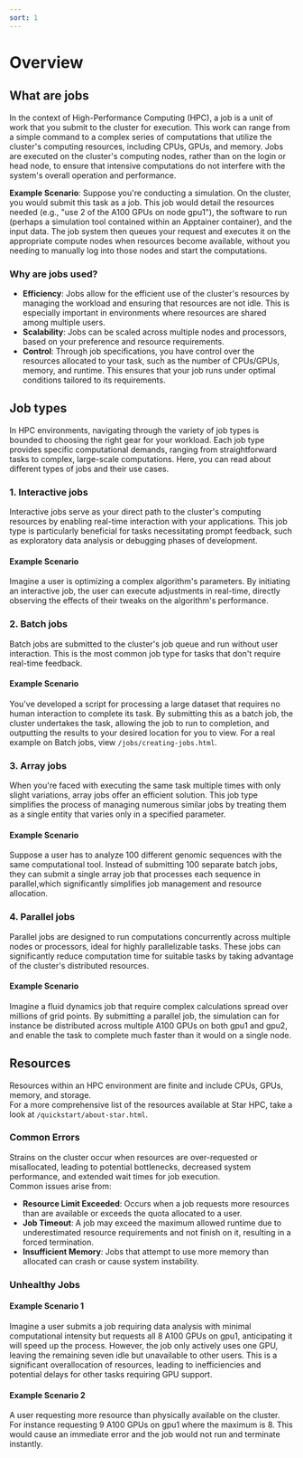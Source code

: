 ```yaml
---
sort: 1
---
```


# Overview

## What are jobs

In the context of High-Performance Computing (HPC), a job is a unit of work that you submit to the cluster for execution. This work can range from a simple command to a complex series of computations that utilize the cluster's computing resources, including CPUs, GPUs, and memory. Jobs are executed on the cluster's computing nodes, rather than on the login or head node, to ensure that intensive computations do not interfere with the system's overall operation and performance.

**Example Scenario**: Suppose you're conducting a simulation. On the cluster, you would submit this task as a job. This job would detail the resources needed (e.g., "use 2 of the A100 GPUs on node gpu1"), the software to run (perhaps a simulation tool contained within an Apptainer container), and the input data. The job system then queues your request and executes it on the appropriate compute nodes when resources become available, without you needing to manually log into those nodes and start the computations.

### Why are jobs used?

* **Efficiency**: Jobs allow for the efficient use of the cluster's resources by managing the workload and ensuring that resources are not idle. This is especially important in environments where resources are shared among multiple users. 
* **Scalability**: Jobs can be scaled across multiple nodes and processors, based on your preference and resource requirements.
* **Control**: Through job specifications, you have control over the resources allocated to your task, such as the number of CPUs/GPUs, memory, and runtime. This ensures that your job runs under optimal conditions tailored to its requirements.

## Job types
In HPC environments, navigating through the variety of job types is bounded to choosing the right gear for your workload. Each job type provides specific computational demands, ranging from straightforward tasks to complex, large-scale computations. Here, you can read about different types of jobs and their use cases.

### 1. Interactive jobs
Interactive jobs serve as your direct path to the cluster's computing resources by enabling real-time interaction with your applications. This job type is particularly beneficial for tasks necessitating prompt feedback, such as exploratory data analysis or debugging phases of development.
#### Example Scenario
Imagine a user is optimizing a complex algorithm's parameters. By initiating an interactive job, the user can execute adjustments in real-time, directly observing the effects of their tweaks on the algorithm's performance.

### 2. Batch jobs
Batch jobs are submitted to the cluster's job queue and run without user interaction. This is the most common job type for tasks that don't require real-time feedback.
#### Example Scenario
You've developed a script for processing a large dataset that requires no human interaction to complete its task. By submitting this as a batch job, the cluster undertakes the task, allowing the job to run to completion, and outputting the results to your desired location for you to view.
For a real example on Batch jobs, view `/jobs/creating-jobs.html`.

### 3. Array jobs
When you're faced with executing the same task multiple times with only slight variations, array jobs offer an efficient solution. This job type simplifies the process of managing numerous similar jobs by treating them as a single entity that varies only in a specified parameter.
#### Example Scenario
Suppose a user has to analyze 100 different genomic sequences with the same computational tool. Instead of submitting 100 separate batch jobs, they can submit a single array job that processes each sequence in parallel,which significantly simplifies job management and resource allocation.

### 4. Parallel jobs
Parallel jobs are designed to run computations concurrently across multiple nodes or processors, ideal for highly parallelizable tasks. These jobs can significantly reduce computation time for suitable tasks by taking advantage of the cluster's distributed resources.
#### Example Scenario
Imagine a fluid dynamics job that require complex calculations spread over millions of grid points. By submitting a parallel job, the simulation can for instance be distributed across multiple A100 GPUs on both gpu1 and gpu2, and enable the task to complete much faster than it would on a single node.

## Resources
Resources within an HPC environment are finite and include CPUs, GPUs, memory, and storage. <br>
For a more comprehensive list of the resources available at Star HPC, take a look at `/quickstart/about-star.html`.

### Common Errors
Strains on the cluster occur when resources are over-requested or misallocated, leading to potential bottlenecks, decreased system performance, and extended wait times for job execution. <br>
Common issues arise from: <br>
* **Resource Limit Exceeded**: Occurs when a job requests more resources than are available or exceeds the quota allocated to a user.
* **Job Timeout**: A job may exceed the maximum allowed runtime due to underestimated resource requirements and not finish on it, resulting in a forced termination.
* **Insufficient Memory**: Jobs that attempt to use more memory than allocated can crash or cause system instability.

### Unhealthy Jobs
#### Example Scenario 1
Imagine a user submits a job requiring data analysis with minimal computational intensity but requests all 8 A100 GPUs on gpu1, anticipating it will speed up the process. However, the job only actively uses one GPU, leaving the remaining seven idle but unavailable to other users. This is a significant overallocation of resources, leading to inefficiencies and potential delays for other tasks requiring GPU support.

#### Example Scenario 2
A user requesting more resource than physically available on the cluster. For instance requesting 9 A100 GPUs on gpu1 where the maximum is 8. This would cause an immediate error and the job would not run and terminate instantly.
